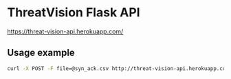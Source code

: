 # ThreatVision Flask API 

https://threat-vision-api.herokuapp.com/


## Usage example

```bash
curl -X POST -F file=@syn_ack.csv http://threat-vision-api.herokuapp.com//predict
```